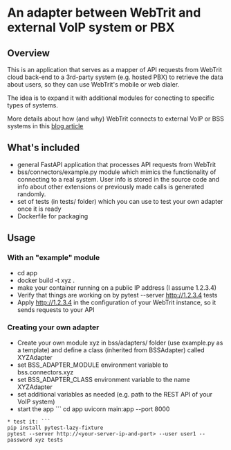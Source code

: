 # An adapter between WebTrit and external VoIP system or PBX
## Overview
This is an application that serves as a mapper of API requests
from WebTrit cloud back-end to a 3rd-party system (e.g. hosted PBX)
to retrieve the data about users, so they can use WebTrit's
mobile or web dialer.

The idea is to expand it with additional modules for conecting to
specific types of systems.

More details about how (and why) WebTrit connects to external VoIP
or BSS systems in this [blog article](https://webtrit.com/insights/webrtc-softphone-third-party-voip-switches-cloud-pbx-systems/)

## What's included
* general FastAPI application that processes API requests from WebTrit
* bss/connectors/example.py module which mimics the functionality of
connecting to a real system. User info is stored in the source code and 
info about other extensions or previously made calls is generated randomly.
* set of tests (in tests/ folder) which you can use to test your own 
adapter once it is ready
* Dockerfile for packaging

## Usage
### With an "example" module
* cd app
* docker build -t xyz .
* make your container running on a public IP address (I assume 1.2.3.4)
* Verify that things are working on by
pytest --server http://1.2.3.4 tests
* Apply http://1.2.3.4 in the configuration of your WebTrit instance, so it
sends requests to your API

### Creating your own adapter
* Create your own module xyz in bss/adapters/ folder (use example.py as a template) and define a class (inherited from BSSAdapter) called XYZAdapter
* set BSS_ADAPTER_MODULE environment variable to bss.connectors.xyz
* set BSS_ADAPTER_CLASS environment variable to the name XYZAdapter
* set additional variables as needed (e.g. path to the REST API of your VoIP system)
* start the app ```
cd app
uvicorn main:app --port 8000
```
* test it: ```
pip install pytest-lazy-fixture
pytest --server http://<your-server-ip-and-port> --user user1 --password xyz tests
```
